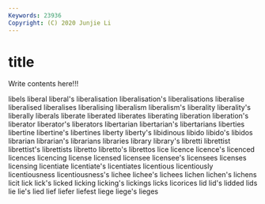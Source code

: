 ```yaml
---
Keywords: 23936
Copyright: (C) 2020 Junjie Li
---
```


# title

Write contents here!!!
 
libels 
liberal 
liberal's 
liberalisation 
liberalisation's 
liberalisations 
liberalise 
liberalised 
liberalises
liberalising 
liberalism 
liberalism's 
liberality 
liberality's 
liberally 
liberals 
liberate 
liberated 
liberates
liberating 
liberation 
liberation's 
liberator 
liberator's 
liberators 
libertarian 
libertarian's 
libertarians 
liberties
libertine 
libertine's 
libertines 
liberty 
liberty's 
libidinous 
libido 
libido's 
libidos 
librarian
librarian's 
librarians 
libraries 
library 
library's 
libretti 
librettist 
librettist's 
librettists 
libretto
libretto's 
librettos 
lice 
licence 
licence's 
licenced 
licences 
licencing 
license 
licensed
licensee 
licensee's 
licensees 
licenses 
licensing 
licentiate 
licentiate's 
licentiates 
licentious 
licentiously
licentiousness 
licentiousness's 
lichee 
lichee's 
lichees 
lichen 
lichen's 
lichens 
licit 
lick
lick's 
licked 
licking 
licking's 
lickings 
licks 
licorices 
lid 
lid's 
lidded
lids 
lie 
lie's 
lied 
lief 
liefer 
liefest 
liege 
liege's 
lieges
